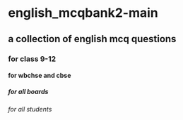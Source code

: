 # english_mcqbank2-main
## a collection of english mcq questions
### for class 9-12
#### for wbchse and cbse
##### for all boards
###### for all students
